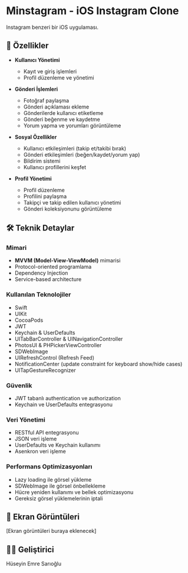 # Minstagram - iOS Instagram Clone

Instagram benzeri bir iOS uygulaması.

## 🚀 Özellikler

- **Kullanıcı Yönetimi**
  - Kayıt ve giriş işlemleri
  - Profil düzenleme ve yönetimi

- **Gönderi İşlemleri**
  - Fotoğraf paylaşma
  - Gönderi açıklaması ekleme
  - Gönderilerde kullanıcı etiketleme
  - Gönderi beğenme ve kaydetme
  - Yorum yapma ve yorumları görüntüleme

- **Sosyal Özellikler**
  - Kullanıcı etkileşimleri (takip et/takibi bırak)
  - Gönderi etkileşimleri (beğen/kaydet/yorum yap)
  - Bildirim sistemi
  - Kullanıcı profillerini keşfet

- **Profil Yönetimi**
  - Profil düzenleme
  - Profilini paylaşma
  - Takipçi ve takip edilen kullanıcı yönetimi
  - Gönderi koleksiyonunu görüntüleme

## 🛠 Teknik Detaylar

### Mimari
- **MVVM (Model-View-ViewModel)** mimarisi
- Protocol-oriented programlama
- Dependency Injection
- Service-based architecture

### Kullanılan Teknolojiler
- Swift
- UIKit
- CocoaPods
- JWT
- Keychain & UserDefaults
- UITabBarController & UINavigationController
- PhotosUI & PHPickerViewController
- SDWebImage
- UIRefreshControl (Refresh Feed)
- NotificationCenter (update constraint for keyboard show/hide cases)
- UITapGestureRecognizer

### Güvenlik
- JWT tabanlı authentication ve authorization
- Keychain ve UserDefaults entegrasyonu

### Veri Yönetimi
- RESTful API entegrasyonu
- JSON veri işleme
- UserDefaults ve Keychain kullanımı
- Asenkron veri işleme

### Performans Optimizasyonları
- Lazy loading ile görsel yükleme
- SDWebImage ile görsel önbellekleme
- Hücre yeniden kullanımı ve bellek optimizasyonu
- Gereksiz görsel yüklemelerinin iptali

## 📱 Ekran Görüntüleri

[Ekran görüntüleri buraya eklenecek]

## 👨‍💻 Geliştirici

Hüseyin Emre Sarıoğlu
